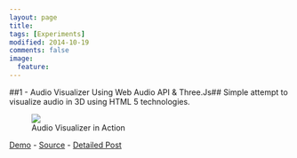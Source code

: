 ```yaml
---
layout: page
title: 
tags: [Experiments]
modified: 2014-10-19
comments: false
image:
  feature: 
---
```



##1 - Audio Visualizer Using Web Audio API & Three.Js##
Simple attempt to visualize audio in 3D using HTML 5 technologies.

<figure>
	<a href="http://raathigesh.com/images/2014-10-18-Audio%20Visualization%20with%20Web%20Audio%20and%20Three.js/Demo.PNG"><img src="http://raathigesh.com/images/2014-10-18-Audio%20Visualization%20with%20Web%20Audio%20and%20Three.js/Demo.PNG"></a>
    <figcaption>Audio Visualizer in Action</figcaption>
</figure>

[Demo](http://html5audiovisualizer.azurewebsites.net/) - [Source](https://github.com/Raathigesh/HTML5AudioVisualizer) - [Detailed Post](http://raathigesh.com/Audio%20Visualization%20with%20Web%20Audio%20and%20Three%20JS/)